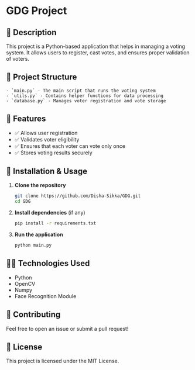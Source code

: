 # GDG Project

## 📝 Description
This project is a Python-based application that helps in managing a voting system. It allows users to register, cast votes, and ensures proper validation of voters.

## 📂 Project Structure
```
- `main.py` - The main script that runs the voting system
- `utils.py` - Contains helper functions for data processing
- `database.py` - Manages voter registration and vote storage
```

## 🚀 Features
- ✅ Allows user registration
- ✅ Validates voter eligibility
- ✅ Ensures that each voter can vote only once
- ✅ Stores voting results securely

## 🔧 Installation & Usage
1. **Clone the repository**  
   ```bash
   git clone https://github.com/Disha-Sikka/GDG.git
   cd GDG
   ```
2. **Install dependencies** (if any)  
   ```bash
   pip install -r requirements.txt
   ```
3. **Run the application**  
   ```bash
   python main.py
   ```

## 👩‍💻 Technologies Used
- Python
- OpenCV
- Numpy
- Face Recognition Module

## 🤝 Contributing
Feel free to open an issue or submit a pull request!

## 📜 License
This project is licensed under the MIT License.

